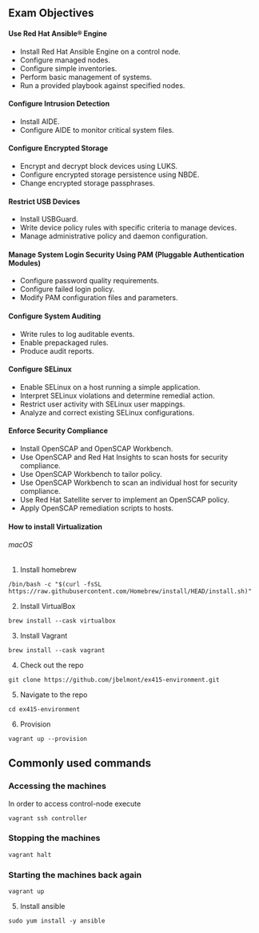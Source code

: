 ## Exam Objectives

#### Use Red Hat Ansible® Engine

* Install Red Hat Ansible Engine on a control node.
* Configure managed nodes.
* Configure simple inventories.
* Perform basic management of systems.
* Run a provided playbook against specified nodes.

#### Configure Intrusion Detection

* Install AIDE.
* Configure AIDE to monitor critical system files.

#### Configure Encrypted Storage

* Encrypt and decrypt block devices using LUKS.
* Configure encrypted storage persistence using NBDE.
* Change encrypted storage passphrases.

#### Restrict USB Devices

* Install USBGuard.
* Write device policy rules with specific criteria to manage devices.
* Manage administrative policy and daemon configuration.

#### Manage System Login Security Using PAM (Pluggable Authentication Modules)

* Configure password quality requirements.
* Configure failed login policy.
* Modify PAM configuration files and parameters.

#### Configure System Auditing

* Write rules to log auditable events.
* Enable prepackaged rules.
* Produce audit reports.

#### Configure SELinux

* Enable SELinux on a host running a simple application.
* Interpret SELinux violations and determine remedial action.
* Restrict user activity with SELinux user mappings.
* Analyze and correct existing SELinux configurations.

#### Enforce Security Compliance

* Install OpenSCAP and OpenSCAP Workbench.
* Use OpenSCAP and Red Hat Insights to scan hosts for security compliance.
* Use OpenSCAP Workbench to tailor policy.
* Use OpenSCAP Workbench to scan an individual host for security compliance.
* Use Red Hat Satellite server to implement an OpenSCAP policy.
* Apply OpenSCAP remediation scripts to hosts.

#### How to install Virtualization

###### macOS

1. Install homebrew
```
/bin/bash -c "$(curl -fsSL https://raw.githubusercontent.com/Homebrew/install/HEAD/install.sh)"
```

2. Install VirtualBox
```
brew install --cask virtualbox
```

3. Install Vagrant
```
brew install --cask vagrant
```

4. Check out the repo
```
git clone https://github.com/jbelmont/ex415-environment.git
```

5. Navigate to the repo
```
cd ex415-environment
```

6. Provision
```
vagrant up --provision
``` 

## Commonly used commands
### Accessing the machines
In order to access control-node execute
```
vagrant ssh controller
```

### Stopping the machines
```
vagrant halt
```

### Starting the machines back again
```
vagrant up
```

5. Install ansible
```
sudo yum install -y ansible
```
